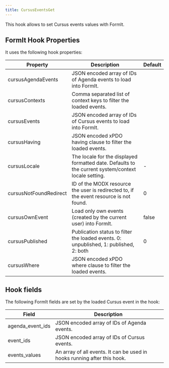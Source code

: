 ```yaml
---
title: CursusEventsGet
---
```


This hook allows to set Cursus events values with FormIt.

## FormIt Hook Properties

It uses the following hook properties:

| Property               | Description                                                                                         | Default |
|------------------------|-----------------------------------------------------------------------------------------------------|---------|
| cursusAgendaEvents     | JSON encoded array of IDs of Agenda events to load into FormIt.                                     |         |
| cursusContexts         | Comma separated list of context keys to filter the loaded events.                                   |         |
| cursusEvents           | JSON encoded array of IDs of Cursus events to load into FormIt.                                    |         |
| cursusHaving           | JSON encoded xPDO having clause to filter the loaded events.                                        |         |
| cursusLocale           | The locale for the displayed formatted date. Defaults to the current system/context locale setting. | -       |
| cursusNotFoundRedirect | ID of the MODX resource the user is redirected to, if the event resource is not found.              | 0       |
| cursusOwnEvent         | Load only own events (created by the current user) into FormIt.                                     | false   |
| cursusPublished        | Publication status to filter the loaded events. 0: unpublished, 1: published, 2: both               | 0       |
| cursusWhere            | JSON encoded xPDO where clause to filter the loaded events.                                         |         |

## Hook fields

The following FormIt fields are set by the loaded Cursus event in the hook:

| Field            | Description                                                              |
|------------------|--------------------------------------------------------------------------|
| agenda_event_ids | JSON encoded array of IDs of Agenda events.                              |
| event_ids        | JSON encoded array of IDs of Cursus events.                              |
| events_values    | An array of all events. It can be used in hooks running after this hook. |
